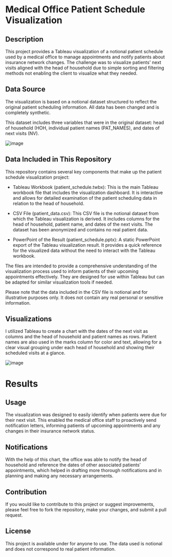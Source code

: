 # Medical Office Patient Schedule Visualization

## Description
This project provides a Tableau visualization of a notional patient schedule used by a medical office to manage appointments and notify patients about insurance network changes. The challenge was to visualize patients' next visits aligned with the head of household due to simple sorting and filtering methods not enabling the client to visualize what they needed.

## Data Source
The visualization is based on a notional dataset structured to reflect the original patient scheduling information. All data has been changed and is completely synthetic. 

This dataset includes three variables that were in the original dataset: head of household (HOH, individual patient names (PAT_NAMES), and dates of next visits (NV).

![image](https://github.com/rapp2043/Medical-Office-Patient-Schedule-Visualization/assets/20693928/9d731955-ee51-473d-a2ef-98fb9ae382ae)

## Data Included in This Repository
This repository contains several key components that make up the patient schedule visualization project:

- Tableau Workbook (patient_schedule.twbx): This is the main Tableau workbook file that includes the visualization dashboard. It is interactive and allows for detailed examination of the patient scheduling data in relation to the head of household.

- CSV File (patient_data.csv): This CSV file is the notional dataset from which the Tableau visualization is derived. It includes columns for the head of household, patient name, and dates of the next visits. The dataset has been anonymized and contains no real patient data.

- PowerPoint of the Result (patient_schedule.pptx): A static PowerPoint export of the Tableau visualization result. It provides a quick reference for the visualized data without the need to interact with the Tableau workbook.

The files are intended to provide a comprehensive understanding of the visualization process used to inform patients of their upcoming appointments effectively. They are designed for use within Tableau but can be adapted for similar visualization tools if needed.

Please note that the data included in the CSV file is notional and for illustrative purposes only. It does not contain any real personal or sensitive information.

## Visualizations
I utilized Tableau to create a chart with the dates of the next visit as columns and the head of household and patient names as rows. Patient names are also used in the marks column for color and text, allowing for a clear visual grouping under each head of household and showing their scheduled visits at a glance.

![image](https://github.com/rapp2043/Medical-Office-Patient-Schedule-Visualization/assets/20693928/b1912886-5639-4766-98dd-accc1c261a84)

# Results
## Usage
The visualization was designed to easily identify when patients were due for their next visit. This enabled the medical office staff to proactively send notification letters, informing patients of upcoming appointments and any changes in their insurance network status.

## Notifications
With the help of this chart, the office was able to notify the head of household and reference the dates of other associated patients’ appointments, which helped in drafting more thorough notifications and in planning and making any necessary arrangements.

## Contribution
If you would like to contribute to this project or suggest improvements, please feel free to fork the repository, make your changes, and submit a pull request.

## License
This project is available under for anyone to use. The data used is notional and does not correspond to real patient information.
